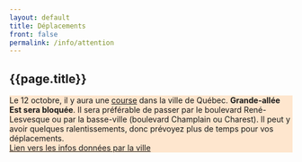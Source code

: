 ```yaml
---
layout: default
title: Déplacements
front: false
permalink: /info/attention
---
```


<div>
<i class="fa fa-road title-icon"></i>
<h2 id="programme"> {{page.title}}</h2>
</div>


<div class="program-div" style="background-color: #fee6ce">
Le 12 octobre, il y aura une <a href="https://www.jecoursqc.com/marathon-quebec/info-course/">course</a> dans la ville de Québec. <b>Grande-allée Est sera bloquée</b>. Il sera préférable de passer par le boulevard René-Lesvesque ou par la basse-ville (boulevard Champlain ou Charest). Il peut y avoir quelques ralentissements, donc prévoyez plus de temps pour vos déplacements.
<br>
<a href="https://www.ville.quebec.qc.ca/citoyens/art-culture/grands-evenements/marathon/circulation/index.aspx?NoZone=6A">Lien vers les infos données par la ville<i class="fa fa-arrow-circle-right" style="font-size: 80%; padding-left: 8px"></i></a>
</div>
